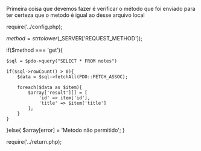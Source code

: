 Primeira coisa que devemos fazer é verificar o método que foi enviado para ter certeza que o metodo é igual ao desse arquivo local


require('../config.php);

$method = strtolower($_SERVER['REQUEST_METHOD']);

if($method === 'get'){

    $sql = $pdo->query("SELECT * FROM notes")
    
    if($sql->rowCount() > 0){
        $data = $sql->fetchAll(PDO::FETCH_ASSOC);

        foreach($data as $item){
            $array['result'][] = [
                'id' => item['id'],
                'title' => $item['title']
            ];
        }
    }
}else{
    $array[error] = 'Metodo não permitido';
}

require('../return.php);
